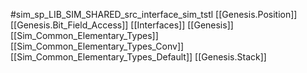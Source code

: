 #sim_sp_LIB_SIM_SHARED_src_interface_sim_tstl
[[Genesis.Position]]
[[Genesis.Bit_Field_Access]]
[[Interfaces]]
[[Genesis]]
[[Sim_Common_Elementary_Types]]
[[Sim_Common_Elementary_Types_Conv]]
[[Sim_Common_Elementary_Types_Default]]
[[Genesis.Stack]]
